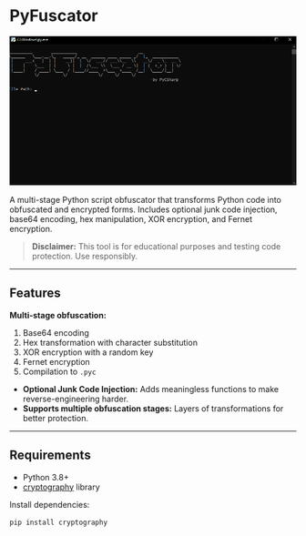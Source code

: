 # PyFuscator

![PyFuscator](https://raw.githubusercontent.com/PyCSharp/PyFuscator/refs/heads/main/image.png?token=GHSAT0AAAAAADKMP6VAQIQUEMSCKCIRMKU42GTNJDQ)

A multi-stage Python script obfuscator that transforms Python code into obfuscated and encrypted forms. Includes optional junk code injection, base64 encoding, hex manipulation, XOR encryption, and Fernet encryption.  

> **Disclaimer:** This tool is for educational purposes and testing code protection. Use responsibly.

---

## Features

**Multi-stage obfuscation:**  
  1. Base64 encoding  
  2. Hex transformation with character substitution  
  3. XOR encryption with a random key  
  4. Fernet encryption  
  5. Compilation to `.pyc`  

- **Optional Junk Code Injection:** Adds meaningless functions to make reverse-engineering harder.  
- **Supports multiple obfuscation stages:** Layers of transformations for better protection.  

---

## Requirements

- Python 3.8+  
- [cryptography](https://pypi.org/project/cryptography/) library  

Install dependencies:

```bash
pip install cryptography
